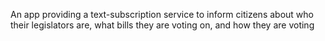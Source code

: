 An app providing a text-subscription service to inform citizens about who their legislators are, what bills they are voting on, and how they are voting
